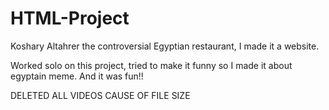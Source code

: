 # HTML-Project
Koshary Altahrer the controversial Egyptian restaurant, I made it a website.

Worked solo on this project, tried to make it funny so I made it about egyptain meme. And it was fun!!

DELETED ALL VIDEOS CAUSE OF FILE SIZE
